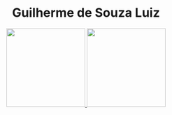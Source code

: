 <h1 align="center">Guilherme de Souza Luiz</h1>
<div align="center">
  <a href="https://github.com/gui-sl">
  <img height="180em" src="https://github-readme-stats.vercel.app/api?username=gui-sl&show_icons=true&theme=dracula&include_all_commits=true&count_private=true"/>
  <img height="180em" src="https://github-readme-stats.vercel.app/api/top-langs/?username=gui-sl&layout=compact&langs_count=7&theme=dracula"/>
</div>
